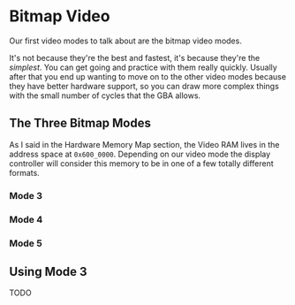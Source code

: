 # Bitmap Video

Our first video modes to talk about are the bitmap video modes.

It's not because they're the best and fastest, it's because they're the
_simplest_. You can get going and practice with them really quickly. Usually
after that you end up wanting to move on to the other video modes because they
have better hardware support, so you can draw more complex things with the small
number of cycles that the GBA allows.

## The Three Bitmap Modes

As I said in the Hardware Memory Map section, the Video RAM lives in the address
space at `0x600_0000`. Depending on our video mode the display controller will
consider this memory to be in one of a few totally different formats.

### Mode 3



### Mode 4

### Mode 5

## Using Mode 3

TODO
